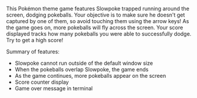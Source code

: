 This Pokémon theme game features Slowpoke trapped running around the screen, dodging pokeballs. Your objective is to make sure he doesn't get captured by one of them, so avoid touching them using the arrow keys! As the game goes on, more pokeballs will fly across the screen. Your score displayed tracks how many pokeballs you were able to successfully dodge. Try to get a high score!

Summary of features:
- Slowpoke cannot run outside of the default window size
- When the pokeballs overlap Slowpoke, the game ends
- As the game continues, more pokeballs appear on the screen
- Score counter display
- Game over message in terminal